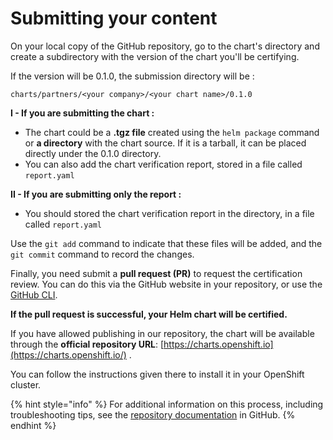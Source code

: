 # Submitting your content

On your local copy of the GitHub repository, go to the chart's directory and create a subdirectory with the version of the chart you'll be certifying.&#x20;

If the version will be 0.1.0, the submission directory will be :&#x20;

`charts/partners/<your company>/<your chart name>/0.1.0`

**I - If you are submitting the chart :**

* The chart could be a **.tgz file** created using the `helm package` command or **a directory** with the chart source. If it is a tarball, it can be placed directly under the 0.1.0 directory.
* You can also add the chart verification report, stored in a file called `report.yaml`

**II - If you are submitting only the report :**

* You should stored the chart verification report in the directory, in a file called `report.yaml`

Use the `git add` command to indicate that these files will be added, and the `git commit` command to record the changes.

Finally, you need submit a **pull request (PR)** to request the certification review. You can do this via the GitHub website in your repository, or use the [GitHub CLI](https://cli.github.com/manual/gh\_pr\_create).&#x20;

**If the pull request is successful, your Helm chart will be certified.**&#x20;

If you have allowed publishing in our repository, the chart will be available through the **official repository URL**: [https://charts.openshift.io](https://charts.openshift.io/) .&#x20;

You can follow the instructions given there to install it in your OpenShift cluster.

{% hint style="info" %}
For additional information on this process, including troubleshooting tips, see the [repository documentation](https://github.com/openshift-helm-charts/charts/tree/main/docs) in GitHub.
{% endhint %}
